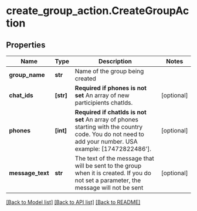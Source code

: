 # create_group_action.CreateGroupAction

## Properties
Name | Type | Description | Notes
------------ | ------------- | ------------- | -------------
**group_name** | **str** | Name of the group being created | 
**chat_ids** | **[str]** | **Required if phones is not set**  An array of new participients chatIds.  | [optional] 
**phones** | **[int]** | **Required if chatIds is not set**  An array of phones starting with the country code. You do not need to add your number.   USA example: [17472822486&#39;]. | [optional] 
**message_text** | **str** | The text of the message that will be sent to the group when it is created. If you do not set a parameter, the message will not be sent | [optional] 

[[Back to Model list]](../README.md#documentation-for-models) [[Back to API list]](../README.md#documentation-for-api-endpoints) [[Back to README]](../README.md)


